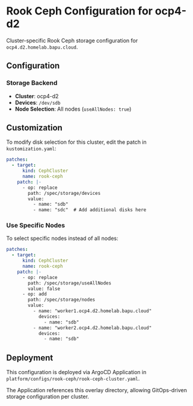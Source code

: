 # Rook Ceph Configuration for ocp4-d2

Cluster-specific Rook Ceph storage configuration for `ocp4.d2.homelab.bapu.cloud`.

## Configuration

### Storage Backend
- **Cluster**: ocp4-d2
- **Devices**: `/dev/sdb`
- **Node Selection**: All nodes (`useAllNodes: true`)

## Customization

To modify disk selection for this cluster, edit the patch in `kustomization.yaml`:

```yaml
patches:
  - target:
      kind: CephCluster
      name: rook-ceph
    patch: |-
      - op: replace
        path: /spec/storage/devices
        value:
          - name: "sdb"
          - name: "sdc"  # Add additional disks here
```

### Use Specific Nodes

To select specific nodes instead of all nodes:

```yaml
patches:
  - target:
      kind: CephCluster
      name: rook-ceph
    patch: |-
      - op: replace
        path: /spec/storage/useAllNodes
        value: false
      - op: add
        path: /spec/storage/nodes
        value:
          - name: "worker1.ocp4.d2.homelab.bapu.cloud"
            devices:
              - name: "sdb"
          - name: "worker2.ocp4.d2.homelab.bapu.cloud"
            devices:
              - name: "sdb"
```

## Deployment

This configuration is deployed via ArgoCD Application in `platform/configs/rook-ceph/rook-ceph-cluster.yaml`.

The Application references this overlay directory, allowing GitOps-driven storage configuration per cluster.

